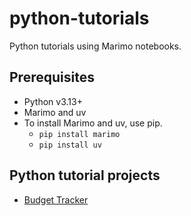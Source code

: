 # python-tutorials

Python tutorials using Marimo notebooks.

## Prerequisites

- Python v3.13+
- Marimo and uv
- To install Marimo and uv, use pip.
  - `pip install marimo`
  - `pip install uv`

## Python tutorial projects

- [Budget Tracker](/docs/budget_tracker.md)
